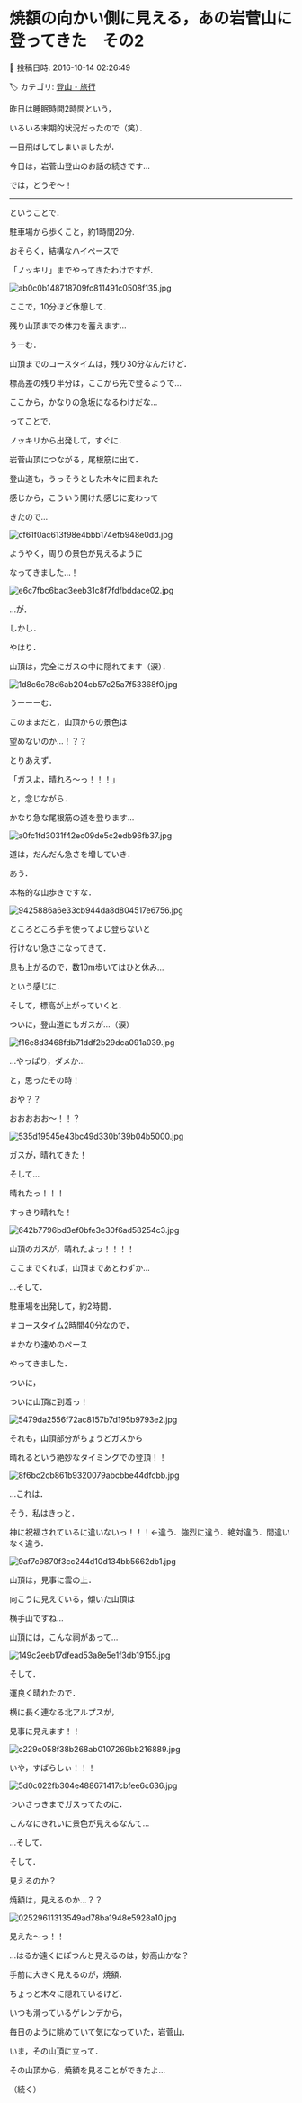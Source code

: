 # 焼額の向かい側に見える，あの岩菅山に登ってきた　その2

📅 投稿日時: 2016-10-14 02:26:49

🏷️ カテゴリ: [登山・旅行](c1d637a11a25b457ac978d197adbdafc5.md)

昨日は睡眠時間2時間という，


いろいろ末期的状況だったので（笑）．


一日飛ばしてしまいましたが．





今日は，岩菅山登山のお話の続きです…


では，どうぞ～！


---





ということで．


駐車場から歩くこと，約1時間20分.


おそらく，結構なハイペースで


「ノッキリ」までやってきたわけですが．




![ab0c0b148718709fc811491c0508f135.jpg](images/ab0c0b148718709fc811491c0508f135.jpg)




ここで，10分ほど休憩して．


残り山頂までの体力を蓄えます…





うーむ．


山頂までのコースタイムは，残り30分なんだけど．


標高差の残り半分は，ここから先で登るようで…


ここから，かなりの急坂になるわけだな…





ってことで．


ノッキリから出発して，すぐに．


岩菅山頂につながる，尾根筋に出て．


登山道も，うっそうとした木々に囲まれた


感じから，こういう開けた感じに変わって


きたので…




![cf61f0ac613f98e4bbb174efb948e0dd.jpg](images/cf61f0ac613f98e4bbb174efb948e0dd.jpg)







ようやく，周りの景色が見えるように


なってきました…！




![e6c7fbc6bad3eeb31c8f7fdfbddace02.jpg](images/e6c7fbc6bad3eeb31c8f7fdfbddace02.jpg)







…が．


しかし．


やはり．


山頂は，完全にガスの中に隠れてます（涙）．




![1d8c6c78d6ab204cb57c25a7f53368f0.jpg](images/1d8c6c78d6ab204cb57c25a7f53368f0.jpg)




うーーーむ．


このままだと，山頂からの景色は


望めないのか…！？？





とりあえず．


「ガスよ，晴れろ～っ！！！」


と，念じながら．


かなり急な尾根筋の道を登ります…




![a0fc1fd3031f42ec09de5c2edb96fb37.jpg](images/a0fc1fd3031f42ec09de5c2edb96fb37.jpg)







道は，だんだん急さを増していき．


あう．


本格的な山歩きですな．




![9425886a6e33cb944da8d804517e6756.jpg](images/9425886a6e33cb944da8d804517e6756.jpg)




ところどころ手を使ってよじ登らないと


行けない急さになってきて．


息も上がるので，数10m歩いてはひと休み…


という感じに．





そして，標高が上がっていくと．


ついに，登山道にもガスが…（涙）




![f16e8d3468fdb71ddf2b29dca091a039.jpg](images/f16e8d3468fdb71ddf2b29dca091a039.jpg)







…やっぱり，ダメか…


と，思ったその時！


おや？？


おおおおお～！！？




![535d19545e43bc49d330b139b04b5000.jpg](images/535d19545e43bc49d330b139b04b5000.jpg)




ガスが，晴れてきた！





そして…


晴れたっ！！！


すっきり晴れた！




![642b7796bd3ef0bfe3e30f6ad58254c3.jpg](images/642b7796bd3ef0bfe3e30f6ad58254c3.jpg)




山頂のガスが，晴れたよっ！！！！


ここまでくれば，山頂まであとわずか…





…そして．


駐車場を出発して，約2時間．


＃コースタイム2時間40分なので，


＃かなり速めのペース


やってきました．


ついに，


ついに山頂に到着っ！




![5479da2556f72ac8157b7d195b9793e2.jpg](images/5479da2556f72ac8157b7d195b9793e2.jpg)




それも，山頂部分がちょうどガスから


晴れるという絶妙なタイミングでの登頂！！




![8f6bc2cb861b9320079abcbbe44dfcbb.jpg](images/8f6bc2cb861b9320079abcbbe44dfcbb.jpg)




…これは．


そう．私はきっと．


神に祝福されているに違いないっ！！！←違う．強烈に違う．絶対違う．間違いなく違う．




![9af7c9870f3cc244d10d134bb5662db1.jpg](images/9af7c9870f3cc244d10d134bb5662db1.jpg)




山頂は，見事に雲の上．


向こうに見えている，傾いた山頂は


横手山ですね…





山頂には，こんな祠があって…




![149c2eeb17dfead53a8e5e1f3db19155.jpg](images/149c2eeb17dfead53a8e5e1f3db19155.jpg)




そして．


運良く晴れたので．


横に長く連なる北アルプスが，


見事に見えます！！




![c229c058f38b268ab0107269bb216889.jpg](images/c229c058f38b268ab0107269bb216889.jpg)




いや，すばらしぃ！！！




![5d0c022fb304e488671417cbfee6c636.jpg](images/5d0c022fb304e488671417cbfee6c636.jpg)




ついさっきまでガスってたのに．


こんなにきれいに景色が見えるなんて…





…そして．


そして．


見えるのか？


焼額は，見えるのか…？？




![02529611313549ad78ba1948e5928a10.jpg](images/02529611313549ad78ba1948e5928a10.jpg)




見えた～っ！！





…はるか遠くにぽつんと見えるのは，妙高山かな？


手前に大きく見えるのが，焼額．


ちょっと木々に隠れているけど．


いつも滑っているゲレンデから，


毎日のように眺めていて気になっていた，岩菅山．





いま，その山頂に立って．


その山頂から，焼額を見ることができたよ…





（続く）
